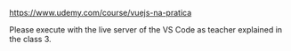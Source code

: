 https://www.udemy.com/course/vuejs-na-pratica

Please execute with the live server of the VS Code as teacher explained in the class 3.